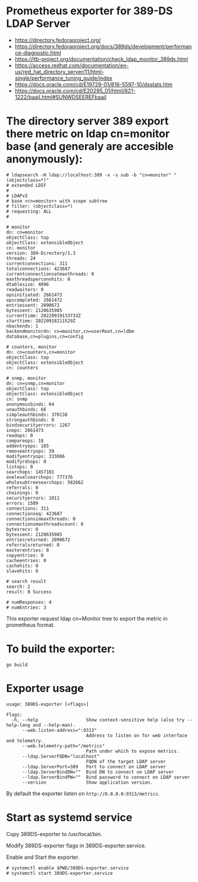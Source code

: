 # Prometheus exporter for 389-DS LDAP Server 

- https://directory.fedoraproject.org/
- https://directory.fedoraproject.org/docs/389ds/development/performance-diagnostic.html
- https://ltb-project.org/documentation/check_ldap_monitor_389ds.html
- https://access.redhat.com/documentation/en-us/red_hat_directory_server/11/html-single/performance_tuning_guide/index
- https://docs.oracle.com/cd/E19729-01/816-5597-10/dsstats.htm
- https://docs.oracle.com/cd/E20295_01/html/821-1222/baail.html#SUNWDSEEREFbaail

# The directory server 389 export there metric on ldap cn=monitor base (and generaly are accesible anonymously):
```
# ldapsearch -H ldap://localhost:389 -x -s sub -b "cn=monitor" "(objectclass=*)"
# extended LDIF
#
# LDAPv3
# base <cn=monitor> with scope subtree
# filter: (objectclass=*)
# requesting: ALL
#

# monitor
dn: cn=monitor
objectClass: top
objectClass: extensibleObject
cn: monitor
version: 389-Directory/1.3
threads: 24
currentconnections: 311
totalconnections: 423687
currentconnectionsatmaxthreads: 0
maxthreadsperconnhits: 0
dtablesize: 4096
readwaiters: 0
opsinitiated: 2661473
opscompleted: 2661472
entriessent: 2090672
bytessent: 2120635985
currenttime: 20220919133733Z
starttime: 20220918211529Z
nbackends: 1
backendmonitordn: cn=monitor,cn=userRoot,cn=ldbm database,cn=plugins,cn=config

# counters, monitor
dn: cn=counters,cn=monitor
objectClass: top
objectClass: extensibleObject
cn: counters

# snmp, monitor
dn: cn=snmp,cn=monitor
objectClass: top
objectClass: extensibleObject
cn: snmp
anonymousbinds: 64
unauthbinds: 66
simpleauthbinds: 370138
strongauthbinds: 0
bindsecurityerrors: 1267
inops: 2661473
readops: 0
compareops: 18
addentryops: 185
removeentryops: 39
modifyentryops: 333086
modifyrdnops: 0
listops: 0
searchops: 1457101
onelevelsearchops: 777376
wholesubtreesearchops: 582662
referrals: 0
chainings: 0
securityerrors: 1011
errors: 1509
connections: 311
connectionseq: 423687
connectionsinmaxthreads: 0
connectionsmaxthreadscount: 0
bytesrecv: 0
bytessent: 2120635985
entriesreturned: 2090672
referralsreturned: 0
masterentries: 0
copyentries: 0
cacheentries: 0
cachehits: 0
slavehits: 0

# search result
search: 2
result: 0 Success

# numResponses: 4
# numEntries: 3
```

This exporter request ldap cn=Monitor tree to export the metric in prometheus format.

# To build the exporter:
```
go build
```

# Exporter usage 
```
usage: 389DS-exporter [<flags>]

Flags:
  -h, --help                  Show context-sensitive help (also try --help-long and --help-man).
      --web.listen-address=":9313"
                              Address to listen on for web interface and telemetry.
      --web.telemetry-path="/metrics"
                              Path under which to expose metrics.
      --ldap.ServerFQDN="localhost"
                              FQDN of the target LDAP server
      --ldap.ServerPort=389   Port to connect on LDAP server
      --ldap.ServerBindDN=""  Bind DN to connect on LDAP server
      --ldap.ServerBindPW=""  Bind password to connect on LDAP server
      --version               Show application version.

```

By default the exporter listen on `http://0.0.0.0:9313/metrics`.

# Start as systemd service

Copy 389DS-exporter to /usr/local/bin.

Modify 389DS-exporter flags in 389DS-exporter.service.

Enable and Start the exporter.
```
# systemctl enable $PWD/389DS-exporter.service
# systemctl start 389DS-exporter.service
```

